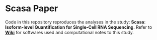 # Scasa Paper

Code in this repository reproduces the analyses in the study: __Scasa: Isoform-level Quantification for Single-Cell RNA Sequencing__.
Refer to [__Wiki__](https://github.com/eudoraleer/Scasa_Paper/wiki) for softwares used and computational notes to this study.
